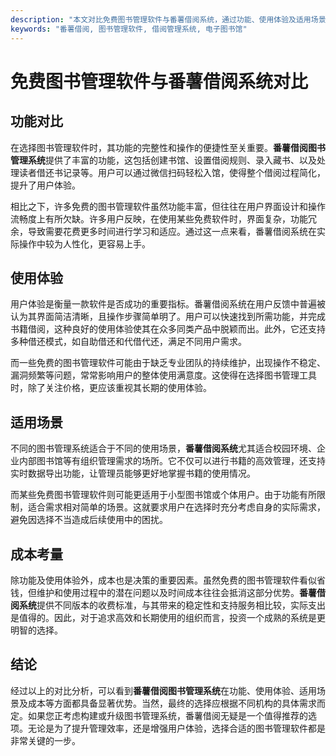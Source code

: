 ```yaml
---
description: "本文对比免费图书管理软件与番薯借阅系统，通过功能、使用体验及适用场景等方面进行分析，帮助读者选择合适的图书管理解决方案。"
keywords: "番薯借阅, 图书管理软件, 借阅管理系统, 电子图书馆"
---
```

# 免费图书管理软件与番薯借阅系统对比

## 功能对比

在选择图书管理软件时，其功能的完整性和操作的便捷性至关重要。**番薯借阅图书管理系统**提供了丰富的功能，这包括创建书馆、设置借阅规则、录入藏书、以及处理读者借还书记录等。用户可以通过微信扫码轻松入馆，使得整个借阅过程简化，提升了用户体验。

相比之下，许多免费的图书管理软件虽然功能丰富，但往往在用户界面设计和操作流畅度上有所欠缺。许多用户反映，在使用某些免费软件时，界面复杂，功能冗余，导致需要花费更多时间进行学习和适应。通过这一点来看，番薯借阅系统在实际操作中较为人性化，更容易上手。

## 使用体验

用户体验是衡量一款软件是否成功的重要指标。番薯借阅系统在用户反馈中普遍被认为其界面简洁清晰，且操作步骤简单明了。用户可以快速找到所需功能，并完成书籍借阅，这种良好的使用体验使其在众多同类产品中脱颖而出。此外，它还支持多种借还模式，如自助借还和代借代还，满足不同用户需求。

而一些免费的图书管理软件可能由于缺乏专业团队的持续维护，出现操作不稳定、漏洞频繁等问题，常常影响用户的整体使用满意度。这使得在选择图书管理工具时，除了关注价格，更应该重视其长期的使用体验。

## 适用场景

不同的图书管理系统适合于不同的使用场景，**番薯借阅系统**尤其适合校园环境、企业内部图书馆等有组织管理需求的场所。它不仅可以进行书籍的高效管理，还支持实时数据导出功能，让管理员能够更好地掌握书籍的使用情况。

而某些免费图书管理软件则可能更适用于小型图书馆或个体用户。由于功能有所限制，适合需求相对简单的场景。这就要求用户在选择时充分考虑自身的实际需求，避免因选择不当造成后续使用中的困扰。

## 成本考量

除功能及使用体验外，成本也是决策的重要因素。虽然免费的图书管理软件看似省钱，但维护和使用过程中的潜在问题以及时间成本往往会抵消这部分优势。**番薯借阅系统**提供不同版本的收费标准，与其带来的稳定性和支持服务相比较，实际支出是值得的。因此，对于追求高效和长期使用的组织而言，投资一个成熟的系统是更明智的选择。

## 结论

经过以上的对比分析，可以看到**番薯借阅图书管理系统**在功能、使用体验、适用场景及成本等方面都具备显著优势。当然，最终的选择应根据不同机构的具体需求而定。如果您正考虑构建或升级图书管理系统，番薯借阅无疑是一个值得推荐的选项。无论是为了提升管理效率，还是增强用户体验，选择合适的图书管理软件都是非常关键的一步。

